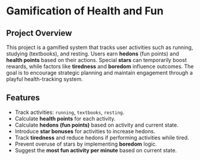 # Gamification of Health and Fun

## Project Overview
This project is a gamified system that tracks user activities such as running, studying (textbooks), and resting. Users earn **hedons** (fun points) and **health points** based on their actions. Special **stars** can temporarily boost rewards, while factors like **tiredness** and **boredom** influence outcomes. The goal is to encourage strategic planning and maintain engagement through a playful health-tracking system.

## Features
- Track activities: `running`, `textbooks`, `resting`.
- Calculate **health points** for each activity.
- Calculate **hedons (fun points)** based on activity and current state.
- Introduce **star bonuses** for activities to increase hedons.
- Track **tiredness** and reduce hedons if performing activities while tired.
- Prevent overuse of stars by implementing **boredom** logic.
- Suggest the **most fun activity per minute** based on current state.

